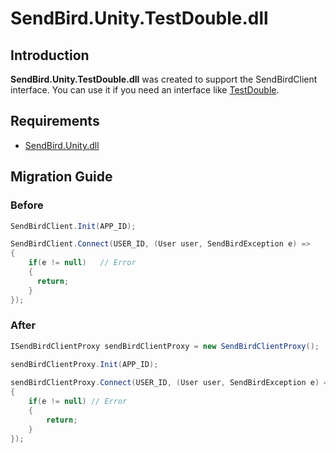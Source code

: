 # SendBird.Unity.TestDouble.dll

## Introduction
**SendBird.Unity.TestDouble.dll** was created to support the SendBirdClient interface.
You can use it if you need an interface like [TestDouble](https://en.wikipedia.org/wiki/Test_double).

## Requirements
- [SendBird.Unity.dll](https://github.com/sendbird/sendbird-chat-sdk-unity/blob/master/SendBird.Unity.dll)

## Migration Guide
### Before
```csharp
SendBirdClient.Init(APP_ID);

SendBirdClient.Connect(USER_ID, (User user, SendBirdException e) =>
{
    if(e != null)   // Error
    {
      return;
    }
});
```

### After
```csharp
ISendBirdClientProxy sendBirdClientProxy = new SendBirdClientProxy();

sendBirdClientProxy.Init(APP_ID);
            
sendBirdClientProxy.Connect(USER_ID, (User user, SendBirdException e) =>
{
    if(e != null) // Error
    {
        return;
    }
});
```
